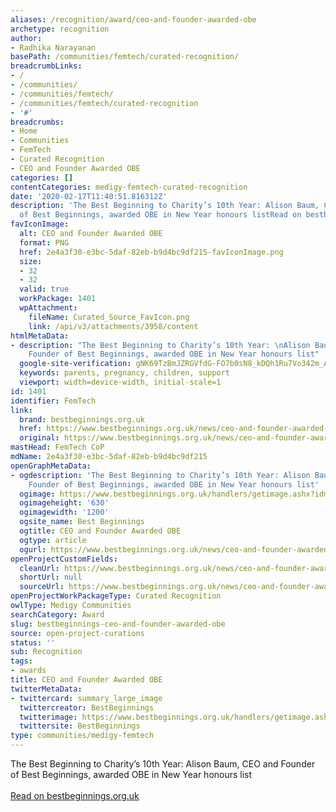 ```yaml
---
aliases: /recognition/award/ceo-and-founder-awarded-obe
archetype: recognition
author:
- Radhika Narayanan
basePath: /communities/femtech/curated-recognition/
breadcrumbLinks:
- /
- /communities/
- /communities/femtech/
- /communities/femtech/curated-recognition
- '#'
breadcrumbs:
- Home
- Communities
- FemTech
- Curated Recognition
- CEO and Founder Awarded OBE
categories: []
contentCategories: medigy-femtech-curated-recognition
date: '2020-02-17T11:40:51.816312Z'
description: 'The Best Beginning to Charity’s 10th Year: Alison Baum, CEO and Founder
  of Best Beginnings, awarded OBE in New Year honours listRead on bestbeginnings.org.uk'
favIconImage:
  alt: CEO and Founder Awarded OBE
  format: PNG
  href: 2e4a3f30-e3bc-5daf-82eb-b9d4bc9df215-favIconImage.png
  size:
  - 32
  - 32
  valid: true
  workPackage: 1401
  wpAttachment:
    fileName: Curated_Source_FavIcon.png
    link: /api/v3/attachments/3958/content
htmlMetaData:
- description: "The Best Beginning to Charity’s 10th Year: \nAlison Baum, CEO and
    Founder of Best Beginnings, awarded OBE in New Year honours list"
  google-site-verification: gNK69TzBmJZRGVfdG-FO7b0sN8_kDQh1Ru7Vo342m_A
  keywords: parents, pregnancy, children, support
  viewport: width=device-width, initial-scale=1
id: 1401
identifier: FemTech
link:
  brand: bestbeginnings.org.uk
  href: https://www.bestbeginnings.org.uk/news/ceo-and-founder-awarded-obe
  original: https://www.bestbeginnings.org.uk/news/ceo-and-founder-awarded-obe
mastHead: FemTech CoP
mdName: 2e4a3f30-e3bc-5daf-82eb-b9d4bc9df215
openGraphMetaData:
- ogdescription: 'The Best Beginning to Charity’s 10th Year: Alison Baum, CEO and
    Founder of Best Beginnings, awarded OBE in New Year honours list'
  ogimage: https://www.bestbeginnings.org.uk/handlers/getimage.ashx?idmf=5f0f213f-dc0e-4345-b78f-b793ecbe3135&w=1200&h=630&f=1
  ogimageheight: '630'
  ogimagewidth: '1200'
  ogsite_name: Best Beginnings
  ogtitle: CEO and Founder Awarded OBE
  ogtype: article
  ogurl: https://www.bestbeginnings.org.uk/news/ceo-and-founder-awarded-obe
openProjectCustomFields:
  cleanUrl: https://www.bestbeginnings.org.uk/news/ceo-and-founder-awarded-obe
  shortUrl: null
  sourceUrl: https://www.bestbeginnings.org.uk/news/ceo-and-founder-awarded-obe
openProjectWorkPackageType: Curated Recognition
owlType: Medigy Communities
searchCategory: Award
slug: bestbeginnings-ceo-and-founder-awarded-obe
source: open-project-curations
status: ''
sub: Recognition
tags:
- awards
title: CEO and Founder Awarded OBE
twitterMetaData:
- twittercard: summary_large_image
  twittercreator: BestBeginnings
  twitterimage: https://www.bestbeginnings.org.uk/handlers/getimage.ashx?idmf=5f0f213f-dc0e-4345-b78f-b793ecbe3135&w=1200&h=630&f=1
  twittersite: BestBeginnings
type: communities/medigy-femtech
---
```


The Best Beginning to Charity’s 10th Year: Alison Baum, CEO and Founder of Best Beginnings, awarded OBE in New Year honours list<br><br><a target="_blank" href=https://www.bestbeginnings.org.uk/news/ceo-and-founder-awarded-obe>Read on bestbeginnings.org.uk</a>